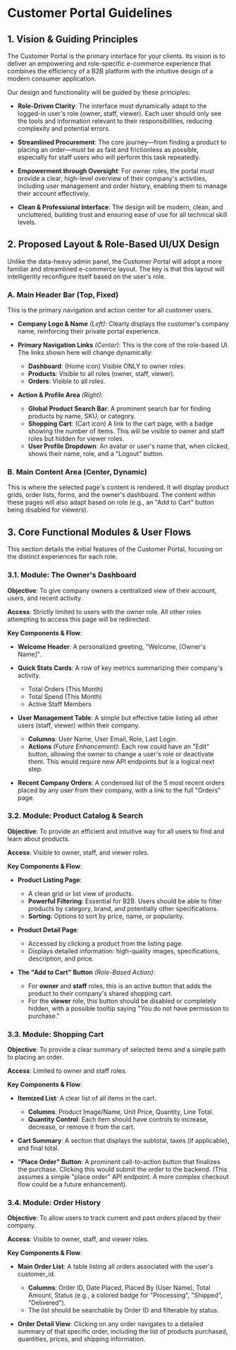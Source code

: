 # Customer Portal Guidelines

## 1. Vision & Guiding Principles

The Customer Portal is the primary interface for your clients. Its vision is to deliver an empowering and role-specific e-commerce experience that combines the efficiency of a B2B platform with the intuitive design of a modern consumer application.

Our design and functionality will be guided by these principles:

- **Role-Driven Clarity**: The interface must dynamically adapt to the logged-in user's role (owner, staff, viewer). Each user should only see the tools and information relevant to their responsibilities, reducing complexity and potential errors.

- **Streamlined Procurement**: The core journey—from finding a product to placing an order—must be as fast and frictionless as possible, especially for staff users who will perform this task repeatedly.

- **Empowerment through Oversight**: For owner roles, the portal must provide a clear, high-level overview of their company's activities, including user management and order history, enabling them to manage their account effectively.

- **Clean & Professional Interface**: The design will be modern, clean, and uncluttered, building trust and ensuring ease of use for all technical skill levels.

## 2. Proposed Layout & Role-Based UI/UX Design

Unlike the data-heavy admin panel, the Customer Portal will adopt a more familiar and streamlined e-commerce layout. The key is that this layout will intelligently reconfigure itself based on the user's role.

### A. Main Header Bar (Top, Fixed)

This is the primary navigation and action center for all customer users.

- **Company Logo & Name** *(Left)*: Clearly displays the customer's company name, reinforcing their private portal experience.

- **Primary Navigation Links** *(Center)*: This is the core of the role-based UI. The links shown here will change dynamically:
  - **Dashboard**: (Home icon) Visible ONLY to owner roles.
  - **Products**: Visible to all roles (owner, staff, viewer).
  - **Orders**: Visible to all roles.

- **Action & Profile Area** *(Right)*:
  - **Global Product Search Bar**: A prominent search bar for finding products by name, SKU, or category.
  - **Shopping Cart**: (Cart icon) A link to the cart page, with a badge showing the number of items. This will be visible to owner and staff roles but hidden for viewer roles.
  - **User Profile Dropdown**: An avatar or user's name that, when clicked, shows their name, role, and a "Logout" button.

### B. Main Content Area (Center, Dynamic)

This is where the selected page's content is rendered. It will display product grids, order lists, forms, and the owner's dashboard. The content within these pages will also adapt based on role (e.g., an "Add to Cart" button being disabled for viewers).

## 3. Core Functional Modules & User Flows

This section details the initial features of the Customer Portal, focusing on the distinct experiences for each role.

### 3.1. Module: The Owner's Dashboard

**Objective**: To give company owners a centralized view of their account, users, and recent activity.

**Access**: Strictly limited to users with the owner role. All other roles attempting to access this page will be redirected.

**Key Components & Flow**:

- **Welcome Header**: A personalized greeting, "Welcome, [Owner's Name]".

- **Quick Stats Cards**: A row of key metrics summarizing their company's activity.
  - Total Orders (This Month)
  - Total Spend (This Month)
  - Active Staff Members

- **User Management Table**: A simple but effective table listing all other users (staff, viewer) within their company.
  - **Columns**: User Name, User Email, Role, Last Login.
  - **Actions** *(Future Enhancement)*: Each row could have an "Edit" button, allowing the owner to change a user's role or deactivate them. This would require new API endpoints but is a logical next step.

- **Recent Company Orders**: A condensed list of the 5 most recent orders placed by any user from their company, with a link to the full "Orders" page.

### 3.2. Module: Product Catalog & Search

**Objective**: To provide an efficient and intuitive way for all users to find and learn about products.

**Access**: Visible to owner, staff, and viewer roles.

**Key Components & Flow**:

- **Product Listing Page**:
  - A clean grid or list view of products.
  - **Powerful Filtering**: Essential for B2B. Users should be able to filter products by category, brand, and potentially other specifications.
  - **Sorting**: Options to sort by price, name, or popularity.

- **Product Detail Page**:
  - Accessed by clicking a product from the listing page.
  - Displays detailed information: high-quality images, specifications, description, and price.

- **The "Add to Cart" Button** *(Role-Based Action)*:
  - For **owner** and **staff** roles, this is an active button that adds the product to their company's shared shopping cart.
  - For the **viewer** role, this button should be disabled or completely hidden, with a possible tooltip saying "You do not have permission to purchase."

### 3.3. Module: Shopping Cart

**Objective**: To provide a clear summary of selected items and a simple path to placing an order.

**Access**: Limited to owner and staff roles.

**Key Components & Flow**:

- **Itemized List**: A clear list of all items in the cart.
  - **Columns**: Product Image/Name, Unit Price, Quantity, Line Total.
  - **Quantity Control**: Each item should have controls to increase, decrease, or remove it from the cart.

- **Cart Summary**: A section that displays the subtotal, taxes (if applicable), and final total.

- **"Place Order" Button**: A prominent call-to-action button that finalizes the purchase. Clicking this would submit the order to the backend. (This assumes a simple "place order" API endpoint. A more complex checkout flow could be a future enhancement).

### 3.4. Module: Order History

**Objective**: To allow users to track current and past orders placed by their company.

**Access**: Visible to owner, staff, and viewer roles.

**Key Components & Flow**:

- **Main Order List**: A table listing all orders associated with the user's customer_id.
  - **Columns**: Order ID, Date Placed, Placed By (User Name), Total Amount, Status (e.g., a colored badge for "Processing", "Shipped", "Delivered").
  - The list should be searchable by Order ID and filterable by status.

- **Order Detail View**: Clicking on any order navigates to a detailed summary of that specific order, including the list of products purchased, quantities, prices, and shipping information.